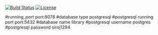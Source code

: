 [![Build Status](your_build_status_badge_url)](your_build_status_link)
[![License](your_license_badge_url)](your_license_link)

#running_port
port:8078
#database type
postgresql
#postgresql running port
port:5432
#database name
library
#postgresql username
postgres
#postgresql password
siroj1294
